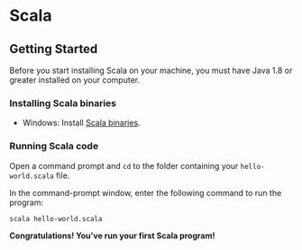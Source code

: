 # Scala

## Getting Started

Before you start installing Scala on your machine, you must have Java 1.8 or greater installed on your computer.

### Installing Scala binaries

* Windows: Install [Scala binaries](http://www.scala-lang.org/download/).
 

### Running Scala code
Open a command prompt and `cd` to the folder containing your `hello-world.scala` file.

In the command-prompt window, enter the following command to run the program:

`scala hello-world.scala`

**Congratulations! You've run your first Scala program!**
